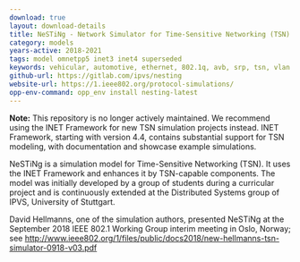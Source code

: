 ```yaml
---
download: true
layout: download-details
title: NeSTiNg - Network Simulator for Time-Sensitive Networking (TSN)
category: models
years-active: 2018-2021
tags: model omnetpp5 inet3 inet4 superseded
keywords: vehicular, automotive, ethernet, 802.1q, avb, srp, tsn, vlan
github-url: https://gitlab.com/ipvs/nesting
website-url: https://1.ieee802.org/protocol-simulations/
opp-env-command: opp_env install nesting-latest
---
```


**Note:** This repository is no longer actively maintained. We recommend using
the INET Framework for new TSN simulation projects instead. INET Framework,
starting with version 4.4, contains substantial support for TSN modeling, with
documentation and showcase example simulations.

NeSTiNg is a simulation model for Time-Sensitive Networking (TSN). It uses
the INET Framework and enhances it by TSN-capable components.
The model was initially developed by a group of students during a curricular
project and is continuously extended at the Distributed Systems group of IPVS,
University of Stuttgart.

David Hellmanns, one of the simulation authors, presented NeSTiNg at the
September 2018 IEEE 802.1 Working Group interim meeting in Oslo, Norway;
see <http://www.ieee802.org/1/files/public/docs2018/new-hellmanns-tsn-simulator-0918-v03.pdf>


